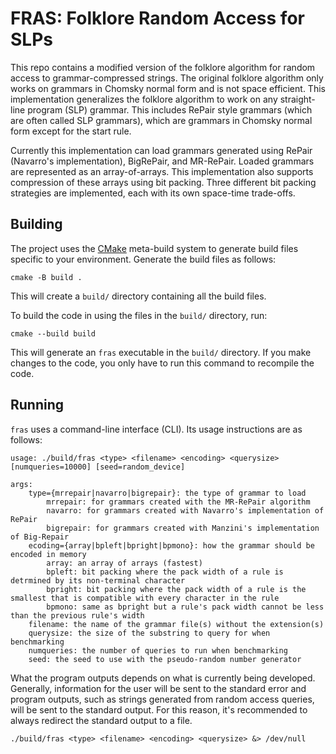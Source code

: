 # FRAS: Folklore Random Access for SLPs

This repo contains a modified version of the folklore algorithm for random access to grammar-compressed strings.
The original folklore algorithm only works on grammars in Chomsky normal form and is not space efficient.
This implementation generalizes the folklore algorithm to work on any straight-line program (SLP) grammar.
This includes RePair style grammars (which are often called SLP grammars), which are grammars in Chomsky normal form except for the start rule.

Currently this implementation can load grammars generated using RePair (Navarro's implementation), BigRePair, and MR-RePair.
Loaded grammars are represented as an array-of-arrays.
This implementation also supports compression of these arrays using bit packing.
Three different bit packing strategies are implemented, each with its own space-time trade-offs.

## Building

The project uses the [CMake](https://cmake.org/) meta-build system to generate build files specific to your environment.
Generate the build files as follows:
```console
cmake -B build .
```
This will create a `build/` directory containing all the build files.

To build the code in using the files in the `build/` directory, run:
```console
cmake --build build
```
This will generate an `fras` executable in the `build/` directory.
If you make changes to the code, you only have to run this command to recompile the code.


## Running

`fras` uses a command-line interface (CLI).
Its usage instructions are as follows:
```console
usage: ./build/fras <type> <filename> <encoding> <querysize> [numqueries=10000] [seed=random_device]

args:
	type={mrrepair|navarro|bigrepair}: the type of grammar to load
		mrrepair: for grammars created with the MR-RePair algorithm
		navarro: for grammars created with Navarro's implementation of RePair
		bigrepair: for grammars created with Manzini's implementation of Big-Repair
    ecoding={array|bpleft|bpright|bpmono}: how the grammar should be encoded in memory
		array: an array of arrays (fastest)
		bpleft: bit packing where the pack width of a rule is detrmined by its non-terminal character
		bpright: bit packing where the pack width of a rule is the smallest that is compatible with every character in the rule
		bpmono: same as bpright but a rule's pack width cannot be less than the previous rule's width
	filename: the name of the grammar file(s) without the extension(s)
	querysize: the size of the substring to query for when benchmarking
	numqueries: the number of queries to run when benchmarking
	seed: the seed to use with the pseudo-random number generator
```

What the program outputs depends on what is currently being developed.
Generally, information for the user will be sent to the standard error and program outputs, such as strings generated from random access queries, will be sent to the standard output.
For this reason, it's recommended to always redirect the standard output to a file.
```console
./build/fras <type> <filename> <encoding> <querysize> &> /dev/null
```
